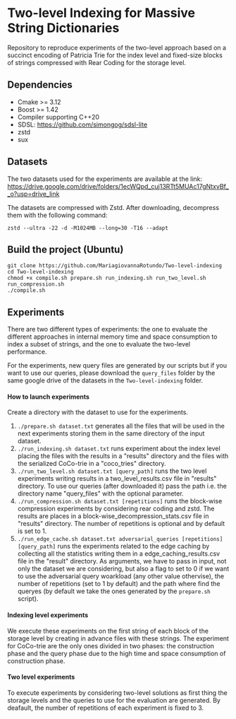 # Two-level Indexing for Massive String Dictionaries

Repository to reproduce experiments of the two-level approach based on a succinct encoding of Patricia Trie for the index level and fixed-size blocks of strings compressed with Rear Coding for the storage level.

## Dependencies

* Cmake >= 3.12
* Boost >= 1.42
* Compiler supporting C++20
* SDSL: https://github.com/simongog/sdsl-lite
* zstd
* sux


## Datasets 

The two datasets used for the experiments are available at the link: https://drive.google.com/drive/folders/1ecWQpd_cuj13RTt5MUAc17gNtxvBf__o?usp=drive_link

The datasets are compressed with Zstd. After downloading, decompress them with the following command:

```
zstd --ultra -22 -d -M1024MB --long=30 -T16 --adapt
````



## Build the project (Ubuntu)


```
git clone https://github.com/MariagiovannaRotundo/Two-level-indexing
cd Two-level-indexing
chmod +x compile.sh prepare.sh run_indexing.sh run_two_level.sh run_compression.sh
./compile.sh
````

## Experiments

There are two different types of experiments: the one to evaluate the different approaches in internal memory time and space consumption to index a subset of strings, and the one to evaluate the two-level performance.

For the experiments, new query files are generated by our scripts but if you want to use our queries, please download the `query_files` folder by the same google drive of the datasets in the `Two-level-indexing` folder.


#### How to launch experiments

Create a directory with the dataset to use for the experiments.

1. `./prepare.sh dataset.txt` generates all the files that will be used in the next experiments storing them in the same directory of the input dataset.
2. `./run_indexing.sh dataset.txt` runs experiment about the index level placing the files with the results in a "results" directory and the files with the serialized CoCo-trie in a "coco_tries" directory.
3. `./run_two_level.sh dataset.txt [query_path]` runs the two level experiments writing results in a two_level_results.csv file in "results" directory. To use our queries (after downloaded it) pass the path i.e. the directory name "query_files" with the optional parameter.
4. `./run_compression.sh dataset.txt [repetitions]` runs the block-wise compression experiments by considering rear coding and zstd. The results are places in a block-wise_decompression_stats.csv file in "results" directory. The number of repetitions is optional and by default is set to 1.
5. `./run_edge_cache.sh dataset.txt adversarial_queries [repetitions] [query_path]` runs the experiments related to the edge caching by collecting all the statistics writing them in a edge_caching_results.csv file in the "result" directory. As arguments, we have to pass in input, not only the dataset we are considering, but also a flag to set to 0 if we want to use the adversarial query woarkload (any other value othervise), the number of repetitions (set to 1 by default) and the path where find the queryes (by default we take the ones generated by the `prepare.sh` script).



#### Indexing level experiments
We execute these experiments on the first string of each block of the storage level by creating in advance files with these strings. 
The experiment for CoCo-trie are the only ones divided in two phases: the construction phase and the query phase due to the high time and space consumption of construction phase.


#### Two level experiments

To execute experiments by considering two-level solutions as first thing the storage levels and the queries to use for the evaluation are generated.
By deafault, the number of repetitions of each experiment is fixed to 3.
